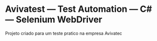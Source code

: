 # Avivatest — Test Automation — C# — Selenium WebDriver
Projeto criado para um teste pratico na empresa Avivatec
